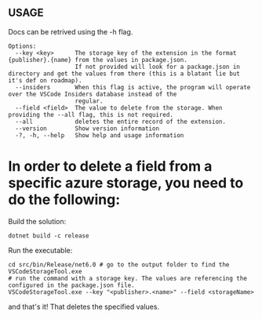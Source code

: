 ## USAGE

Docs can be retrived using the -h flag.
```
Options:
  --key <key>      The storage key of the extension in the format {publisher}.{name} from the values in package.json.
                   If not provided will look for a package.json in directory and get the values from there (this is a blatant lie but it's def on roadmap).
  --insiders       When this flag is active, the program will operate over the VSCode Insiders database instead of the
                   regular.
  --field <field>  The value to delete from the storage. When providing the --all flag, this is not required.
  --all            deletes the entire record of the extension.
  --version        Show version information
  -?, -h, --help   Show help and usage information
```

# In order to delete a field from a specific azure storage, you need to do the following:

Build the solution:

```
dotnet build -c release
```

Run the executable:

```
cd src/bin/Release/net6.0 # go to the output folder to find the VSCodeStorageTool.exe
# run the command with a storage key. The values are referencing the configured in the package.json file.
VSCodeStorageTool.exe --key "<publisher>.<name>" --field <storageName>
```

and that's it! That deletes the specified values.